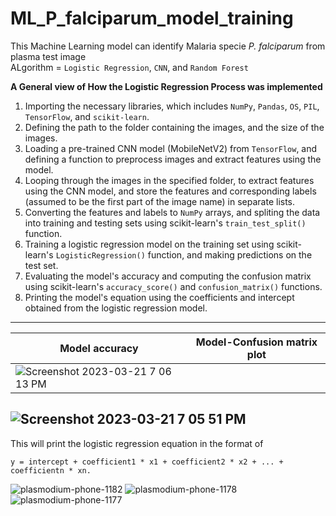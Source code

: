 # ML_P_falciparum_model_training
This Machine Learning model can identify Malaria specie _P. falciparum_ from plasma test image <br>
ALgorithm = ```Logistic Regression```, ```CNN```, and ```Random Forest```

**A General view of How the Logistic Regression Process was implemented** <br>

1. Importing the necessary libraries, which includes ```NumPy```, ```Pandas```, ```OS```, ```PIL```, ```TensorFlow```, and ```scikit-learn```. <br>
2. Defining the path to the folder containing the images, and the size of the images. <br>
3. Loading a pre-trained CNN model (MobileNetV2) from ```TensorFlow```, and defining a function to preprocess images and extract features using the model. <br>
4. Looping through the images in the specified folder, to extract features using the CNN model, and store the features and corresponding labels (assumed to be the first part of the image name) in separate lists. <br>
5. Converting the features and labels to ```NumPy``` arrays, and spliting the data into training and testing sets using scikit-learn's ```train_test_split()``` function. <br>
6. Training a logistic regression model on the training set using scikit-learn's ```LogisticRegression()``` function, and making predictions on the test set. <br>
7. Evaluating the model's accuracy and computing the confusion matrix using scikit-learn's ```accuracy_score()``` and ```confusion_matrix()``` functions. <br>
8. Printing the model's equation using the coefficients and intercept obtained from the logistic regression model. <br>
--------------------------------------------
Model accuracy | Model-Confusion matrix plot
---------------|----------------------------
![Screenshot 2023-03-21 7 06 13 PM](https://user-images.githubusercontent.com/114442903/227508305-a92f1a2c-23e3-48c5-981d-88657406ed8c.png) |
![Screenshot 2023-03-21 7 05 51 PM](https://user-images.githubusercontent.com/114442903/227508324-20f10af2-d902-49d3-8e2a-f2192620e23a.png)
-------------------------------------

This will print the logistic regression equation in the format of
```
y = intercept + coefficient1 * x1 + coefficient2 * x2 + ... + coefficientn * xn.
```
![plasmodium-phone-1182](https://user-images.githubusercontent.com/114442903/227060829-073600e3-df23-4535-867f-fed58d0fa0fb.jpg)
![plasmodium-phone-1178](https://user-images.githubusercontent.com/114442903/227060890-02dea42c-0a93-465a-9b3f-fa11d7b2b527.jpg)
![plasmodium-phone-1177](https://user-images.githubusercontent.com/114442903/227060911-68c8d6ce-664b-4906-a4e1-8bc6009a787d.jpg)


